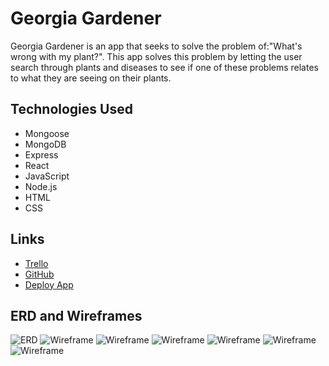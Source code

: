 # Georgia Gardener

Georgia Gardener is an app that seeks to solve the problem of:"What's wrong with my plant?". This app solves this problem by letting the user search through plants and diseases to see if one of these problems relates to what they are seeing on their plants.

## Technologies Used

- Mongoose
- MongoDB
- Express
- React
- JavaScript
- Node.js
- HTML
- CSS

## Links

- [Trello](https://trello.com/b/5KaxDVNO/georgia-gardener)
- [GitHub](https://github.com/armoneyj210/georgia-gardener)
- [Deploy App]('https://calm-bastion-43113.herokuapp.com/')

## ERD and Wireframes

![ERD](https://i.imgur.com/cu3ap1c.jpg)
![Wireframe](https://i.imgur.com/4V9yqWO.png)
![Wireframe](https://i.imgur.com/gO03AMo.png)
![Wireframe](https://i.imgur.com/jRG3B1Z.png)
![Wireframe](https://i.imgur.com/2mn8TyE.png)
![Wireframe](https://i.imgur.com/mi4H3XJ.png)
![Wireframe](https://i.imgur.com/B84nss7.png)
